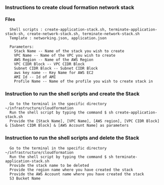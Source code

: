 
### Instructions to create cloud formation network stack

#### Files
```
  Shell scripts : create-application-stack.sh, terminate-application-stack-sh, create-network-stack.sh, terminate-network-stack.sh
  Template : networking.json, application.json

  Parameters:
    Stack Name -- Name of the stack you wish to create
    VPC Name -- Name of the VPC you wish to create
    AWS Region -- Name of the AWS Region
    VPC CIDR Block -- VPC CIDR Block
    Subnet CIDR Block -- Subnet CIDR Block
    aws key name -- Key Name for AWS EC2
    AMI Id -- Id of AMI
    Profile Name -- Name of the profile you wish to create stack in
```

### Instruction to run the shell scripts and create the Stack
```
  Go to the terminal in the specific directory ~/infrastructure/cloudformation
  Run the shell script by typing the command $ sh create-application-stack.sh
  Provide the [Stack Name], [VPC Name], [AWS region], [VPC CIDR Block] & [Subnet CIDR Block] & [AWS Account Name] as parameters
```

### Instruction to run the shell scripts and delete the Stack
```
  Go to the terminal in the specific directory ~/infrastructure/cloudformation
  Run the shell script by typing the command $ sh terminate-application-stack.sh
  Provide the stack name to be deleted
  Provide the region name where you have created the stack
  Provide the AWS Account name where you have created the stack
  S3 Bucket Name
```